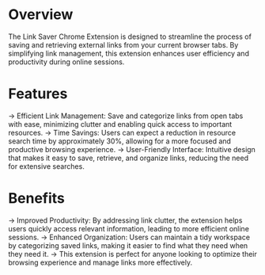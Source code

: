# Overview
The Link Saver Chrome Extension is designed to streamline the process of saving and retrieving external links from your current browser tabs. By simplifying link management, this extension enhances user efficiency and productivity during online sessions.

# Features
-> Efficient Link Management: Save and categorize links from open tabs with ease, minimizing clutter and enabling quick access to important resources.
-> Time Savings: Users can expect a reduction in resource search time by approximately 30%, allowing for a more focused and productive browsing experience.
-> User-Friendly Interface: Intuitive design that makes it easy to save, retrieve, and organize links, reducing the need for extensive searches.


# Benefits
-> Improved Productivity: By addressing link clutter, the extension helps users quickly access relevant information, leading to more efficient online sessions.
-> Enhanced Organization: Users can maintain a tidy workspace by categorizing saved links, making it easier to find what they need when they need it.
-> This extension is perfect for anyone looking to optimize their browsing experience and manage links more effectively.
